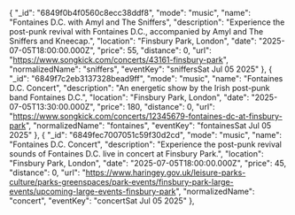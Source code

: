 {
      "_id": "6849f0b4f0560c8ecc38ddf8",
      "mode": "music",
      "name": "Fontaines D.C. with Amyl and The Sniffers",
      "description": "Experience the post-punk revival with Fontaines D.C., accompanied by Amyl and The Sniffers and Kneecap.",
      "location": "Finsbury Park, London",
      "date": "2025-07-05T18:00:00.000Z",
      "price": 55,
      "distance": 0,
      "url": "https://www.songkick.com/concerts/43161-finsbury-park",
      "normalizedName": "sniffers",
      "eventKey": "sniffersSat Jul 05 2025"
    },
      {
      "_id": "6849f7c2eb3137328bead9ff",
      "mode": "music",
      "name": "Fontaines D.C. Concert",
      "description": "An energetic show by the Irish post-punk band Fontaines D.C.",
      "location": "Finsbury Park, London",
      "date": "2025-07-05T13:30:00.000Z",
      "price": 180,
      "distance": 0,
      "url": "https://www.songkick.com/concerts/12345679-fontaines-dc-at-finsbury-park",
      "normalizedName": "fontaines",
      "eventKey": "fontainesSat Jul 05 2025"
    },
     {
      "_id": "6849fec7007051c59f30d2cd",
      "mode": "music",
      "name": "Fontaines D.C. Concert",
      "description": "Experience the post-punk revival sounds of Fontaines D.C. live in concert at Finsbury Park.",
      "location": "Finsbury Park, London",
      "date": "2025-07-05T18:00:00.000Z",
      "price": 45,
      "distance": 0,
      "url": "https://www.haringey.gov.uk/leisure-parks-culture/parks-greenspaces/park-events/finsbury-park-large-events/upcoming-large-events-finsbury-park",
      "normalizedName": "concert",
      "eventKey": "concertSat Jul 05 2025"
    },